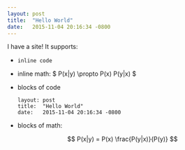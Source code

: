 ```yaml
---
layout: post
title:  "Hello World"
date:   2015-11-04 20:16:34 -0800
---
```


I have a site! It supports:

- `inline code`
- inline math: $ P(x\|y) \propto P(x) P(y\|x) $
- blocks of code

  ~~~~~~~~~~~~~~~~~~~~~~~~~~~~~~~~~
  layout: post
  title:  "Hello World"
  date:   2015-11-04 20:16:34 -0800
  ~~~~~~~~~~~~~~~~~~~~~~~~~~~~~~~~~

- blocks of math:

  $$ P(x|y) = P(x) \frac{P(y|x)}{P(y)} $$
